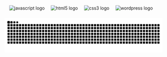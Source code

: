 ###

<div align="center">
  <img src="https://cdn.jsdelivr.net/gh/devicons/devicon/icons/javascript/javascript-original.svg" height="30" alt="javascript logo"  />
  <img width="12" />
  <img src="https://cdn.jsdelivr.net/gh/devicons/devicon/icons/html5/html5-original.svg" height="30" alt="html5 logo"  />
  <img width="12" />
  <img src="https://cdn.jsdelivr.net/gh/devicons/devicon/icons/css3/css3-original.svg" height="30" alt="css3 logo"  />
  <img width="12" />
  <img src="https://cdn.jsdelivr.net/gh/devicons/devicon/icons/wordpress/wordpress-original.svg" height="30" alt="wordpress logo"  />
    <img width="12" />
</div>


###
<picture>
  <source media="(prefers-color-scheme: dark)" srcset="https://raw.githubusercontent.com/mjmohona/mjmohona/output/snake-dark.svg" />
  <source media="(prefers-color-scheme: light)" srcset="https://raw.githubusercontent.com/mjmohona/mjmohona/output/snake-light.svg" />
  <img alt="github-snake" src="https://raw.githubusercontent.com/mjmohona/mjmohona/output/snake-dark.svg" />
</picture>
